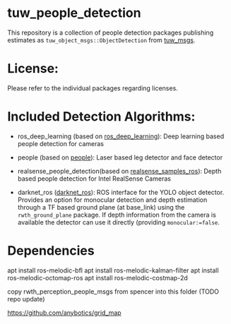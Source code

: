 tuw_people_detection
===

This repository is a collection of people detection packages publishing estimates 
as `tuw_object_msgs::ObjectDetection` from [tuw_msgs](https://github.com/tuw-robotics/tuw_msgs).

# License:
Please refer to the individual packages regarding licenses.

# Included Detection Algorithms:

* ros_deep_learning (based on [ros_deep_learning](https://github.com/dusty-nv/ros_deep_learning)):
  Deep learning based people detection for cameras

* people (based on [people](https://github.com/wg-perception/people)):
  Laser based leg detector and face detector

* realsense_people_detection(based on [realsense_samples_ros](https://github.com/IntelRealSense/realsense_samples_ros)):
  Depth based people detection for Intel RealSense Cameras

* darknet_ros ([darknet_ros](https://github.com/tuw-robotics/darknet_ros)):
  ROS interface for the YOLO object detector. Provides an option for monocular detection and depth estimation through
  a TF based ground plane (at base_link) using the `rwth_ground_plane` package. If depth information from the camera
  is available the detector can use it directly (providing `monocular:=false`.

# Dependencies

apt install ros-melodic-bfl
apt install ros-melodic-kalman-filter
apt install ros-melodic-octomap-ros
apt install ros-melodic-costmap-2d

copy rwth_perception_people_msgs from spencer into this folder (TODO repo update)

https://github.com/anybotics/grid_map
